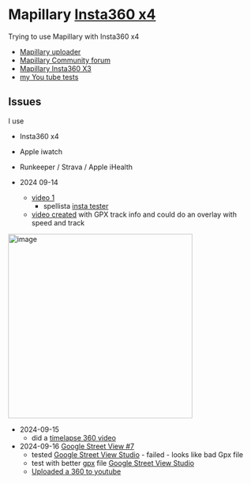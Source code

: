 # Mapillary [Insta360 x4](https://store.insta360.com/product/x4?c=2994&from=banner)
Trying to use Mapillary with Insta360 x4

* [Mapillary uploader](https://www.mapillary.com/desktop-uploader)
* [Mapillary Community forum](https://forum.mapillary.com/)
* [Mapillary Insta360 X3](https://help.mapillary.com/hc/en-us/articles/11951588568604-Insta360-X3)
* [my You tube tests](https://www.youtube.com/playlist?list=PLNWUKRLAYDeQEKPJTXQJhq5UrO-f3_BWn)

## Issues
I use 
* Insta360 x4
* Apple iwatch
* Runkeeper / Strava / Apple iHealth

* 2024 09-14
  * [video 1](https://youtube.com/shorts/OCSosys9BvA?si=es2N8VkPmFnFy4P8)
    * spellista [insta tester](https://www.youtube.com/playlist?list=PLNWUKRLAYDeQEKPJTXQJhq5UrO-f3_BWn) 
  * [video created](https://youtube.com/shorts/8hcf_3JK2Ao?si=mRJd9hqeFe96mDqU) with GPX track info and could do an overlay with speed and track
<img width="373" alt="image" src="https://github.com/user-attachments/assets/bfcbf583-d495-4a38-b68d-7486b54ad894">

* 2024-09-15
  * did a [timelapse 360 video](https://youtu.be/G-HyjRn2dDI)
* 2024-09-16 [Google Street View #7](https://github.com/salgo60/MapillaryInsta360/issues/7)
  * tested [Google Street View Studio](https://streetviewstudio.maps.google.com/) - failed - looks like bad Gpx file
  * test with better [gpx](https://github.com/salgo60/MapillaryInsta360/blob/main/data/Akalla%20jogg%2020240915.gpx) file [Google Street View Studio](https://streetviewstudio.maps.google.com/?id=MTA2MTQ3MTk0ODAzNTg5Mjk2MzEwLzE3MjY0NzE0OTY4NzQvMDlmYzI3MzdlYjNhYzBjZmZkODdhNDQwM2E4ZGYzOGY)
  * [Uploaded a 360 to youtube](https://youtu.be/qY3N6bZqjgs) 
